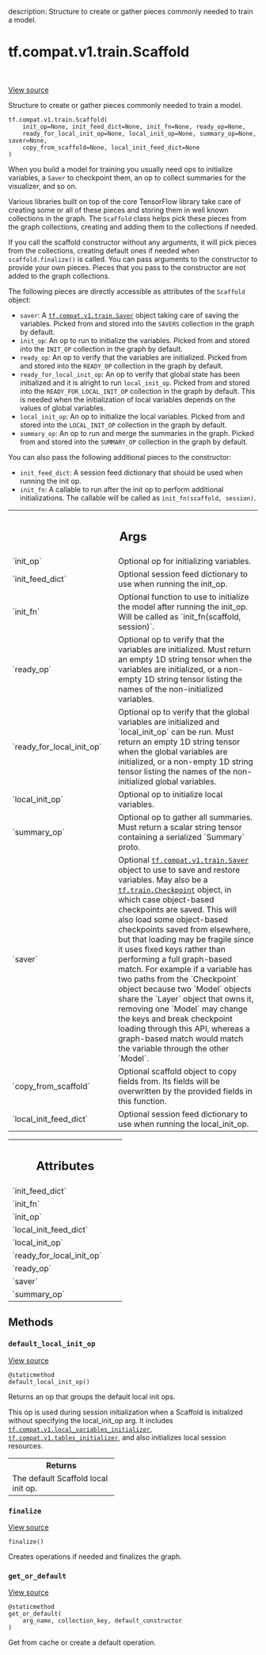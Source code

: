 description: Structure to create or gather pieces commonly needed to train a model.

<div itemscope itemtype="http://developers.google.com/ReferenceObject">
<meta itemprop="name" content="tf.compat.v1.train.Scaffold" />
<meta itemprop="path" content="Stable" />
<meta itemprop="property" content="__init__"/>
<meta itemprop="property" content="default_local_init_op"/>
<meta itemprop="property" content="finalize"/>
<meta itemprop="property" content="get_or_default"/>
</div>

# tf.compat.v1.train.Scaffold

<!-- Insert buttons and diff -->

<table class="tfo-notebook-buttons tfo-api nocontent" align="left">

</table>

<a target="_blank" href="/code/stable/tensorflow/python/training/monitored_session.py">View source</a>



Structure to create or gather pieces commonly needed to train a model.

<pre class="devsite-click-to-copy prettyprint lang-py tfo-signature-link">
<code>tf.compat.v1.train.Scaffold(
    init_op=None, init_feed_dict=None, init_fn=None, ready_op=None,
    ready_for_local_init_op=None, local_init_op=None, summary_op=None, saver=None,
    copy_from_scaffold=None, local_init_feed_dict=None
)
</code></pre>



<!-- Placeholder for "Used in" -->

When you build a model for training you usually need ops to initialize
variables, a `Saver` to checkpoint them, an op to collect summaries for
the visualizer, and so on.

Various libraries built on top of the core TensorFlow library take care of
creating some or all of these pieces and storing them in well known
collections in the graph.  The `Scaffold` class helps pick these pieces from
the graph collections, creating and adding them to the collections if needed.

If you call the scaffold constructor without any arguments, it will pick
pieces from the collections, creating default ones if needed when
`scaffold.finalize()` is called.  You can pass arguments to the constructor to
provide your own pieces.  Pieces that you pass to the constructor are not
added to the graph collections.

The following pieces are directly accessible as attributes of the `Scaffold`
object:

* `saver`: A <a href="../../../../tf/compat/v1/train/Saver.md"><code>tf.compat.v1.train.Saver</code></a> object taking care of saving the
variables.
  Picked from and stored into the `SAVERS` collection in the graph by default.
* `init_op`: An op to run to initialize the variables.  Picked from and
  stored into the `INIT_OP` collection in the graph by default.
* `ready_op`: An op to verify that the variables are initialized.  Picked
  from and stored into the `READY_OP` collection in the graph by default.
* `ready_for_local_init_op`: An op to verify that global state has been
  initialized and it is alright to run `local_init_op`.  Picked from and
  stored into the `READY_FOR_LOCAL_INIT_OP` collection in the graph by
  default. This is needed when the initialization of local variables depends
  on the values of global variables.
* `local_init_op`: An op to initialize the local variables.  Picked
  from and stored into the `LOCAL_INIT_OP` collection in the graph by default.
* `summary_op`: An op to run and merge the summaries in the graph.  Picked
  from and stored into the `SUMMARY_OP` collection in the graph by default.

You can also pass the following additional pieces to the constructor:

* `init_feed_dict`: A session feed dictionary that should be used when
   running the init op.
* `init_fn`: A callable to run after the init op to perform additional
  initializations.  The callable will be called as
  `init_fn(scaffold, session)`.

<!-- Tabular view -->
 <table class="responsive fixed orange">
<colgroup><col width="214px"><col></colgroup>
<tr><th colspan="2"><h2 class="add-link">Args</h2></th></tr>

<tr>
<td>
`init_op`
</td>
<td>
Optional op for initializing variables.
</td>
</tr><tr>
<td>
`init_feed_dict`
</td>
<td>
Optional session feed dictionary to use when running the
init_op.
</td>
</tr><tr>
<td>
`init_fn`
</td>
<td>
Optional function to use to initialize the model after running
the init_op.  Will be called as `init_fn(scaffold, session)`.
</td>
</tr><tr>
<td>
`ready_op`
</td>
<td>
Optional op to verify that the variables are initialized.  Must
return an empty 1D string tensor when the variables are initialized, or
a non-empty 1D string tensor listing the names of the non-initialized
variables.
</td>
</tr><tr>
<td>
`ready_for_local_init_op`
</td>
<td>
Optional op to verify that the global variables
are initialized and `local_init_op` can be run. Must return an empty 1D
string tensor when the global variables are initialized, or a non-empty
1D string tensor listing the names of the non-initialized global
variables.
</td>
</tr><tr>
<td>
`local_init_op`
</td>
<td>
Optional op to initialize local variables.
</td>
</tr><tr>
<td>
`summary_op`
</td>
<td>
Optional op to gather all summaries.  Must return a scalar
string tensor containing a serialized `Summary` proto.
</td>
</tr><tr>
<td>
`saver`
</td>
<td>
Optional <a href="../../../../tf/compat/v1/train/Saver.md"><code>tf.compat.v1.train.Saver</code></a> object to use to save and
restore variables.  May also be a <a href="../../../../tf/train/Checkpoint.md"><code>tf.train.Checkpoint</code></a> object, in which
case object-based checkpoints are saved. This will also load some
object-based checkpoints saved from elsewhere, but that loading may be
fragile since it uses fixed keys rather than performing a full
graph-based match. For example if a variable has two paths from the
`Checkpoint` object because two `Model` objects share the `Layer` object
that owns it, removing one `Model` may change the keys and break
checkpoint loading through this API, whereas a graph-based match would
match the variable through the other `Model`.
</td>
</tr><tr>
<td>
`copy_from_scaffold`
</td>
<td>
Optional scaffold object to copy fields from. Its
fields will be overwritten by the provided fields in this function.
</td>
</tr><tr>
<td>
`local_init_feed_dict`
</td>
<td>
Optional session feed dictionary to use when running
the local_init_op.
</td>
</tr>
</table>





<!-- Tabular view -->
 <table class="responsive fixed orange">
<colgroup><col width="214px"><col></colgroup>
<tr><th colspan="2"><h2 class="add-link">Attributes</h2></th></tr>

<tr>
<td>
`init_feed_dict`
</td>
<td>

</td>
</tr><tr>
<td>
`init_fn`
</td>
<td>

</td>
</tr><tr>
<td>
`init_op`
</td>
<td>

</td>
</tr><tr>
<td>
`local_init_feed_dict`
</td>
<td>

</td>
</tr><tr>
<td>
`local_init_op`
</td>
<td>

</td>
</tr><tr>
<td>
`ready_for_local_init_op`
</td>
<td>

</td>
</tr><tr>
<td>
`ready_op`
</td>
<td>

</td>
</tr><tr>
<td>
`saver`
</td>
<td>

</td>
</tr><tr>
<td>
`summary_op`
</td>
<td>

</td>
</tr>
</table>



## Methods

<h3 id="default_local_init_op"><code>default_local_init_op</code></h3>

<a target="_blank" href="/code/stable/tensorflow/python/training/monitored_session.py">View source</a>

<pre class="devsite-click-to-copy prettyprint lang-py tfo-signature-link">
<code>@staticmethod</code>
<code>default_local_init_op()
</code></pre>

Returns an op that groups the default local init ops.

This op is used during session initialization when a Scaffold is
initialized without specifying the local_init_op arg. It includes
<a href="../../../../tf/compat/v1/local_variables_initializer.md"><code>tf.compat.v1.local_variables_initializer</code></a>,
<a href="../../../../tf/compat/v1/tables_initializer.md"><code>tf.compat.v1.tables_initializer</code></a>, and also
initializes local session resources.

<!-- Tabular view -->
 <table class="responsive fixed orange">
<colgroup><col width="214px"><col></colgroup>
<tr><th colspan="2">Returns</th></tr>
<tr class="alt">
<td colspan="2">
The default Scaffold local init op.
</td>
</tr>

</table>



<h3 id="finalize"><code>finalize</code></h3>

<a target="_blank" href="/code/stable/tensorflow/python/training/monitored_session.py">View source</a>

<pre class="devsite-click-to-copy prettyprint lang-py tfo-signature-link">
<code>finalize()
</code></pre>

Creates operations if needed and finalizes the graph.


<h3 id="get_or_default"><code>get_or_default</code></h3>

<a target="_blank" href="/code/stable/tensorflow/python/training/monitored_session.py">View source</a>

<pre class="devsite-click-to-copy prettyprint lang-py tfo-signature-link">
<code>@staticmethod</code>
<code>get_or_default(
    arg_name, collection_key, default_constructor
)
</code></pre>

Get from cache or create a default operation.




